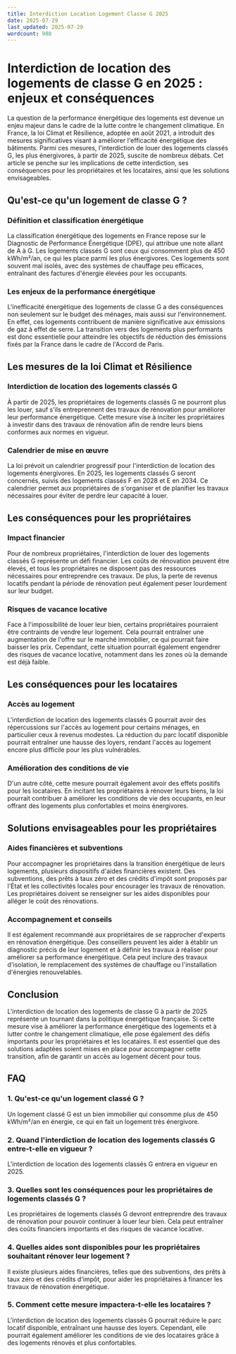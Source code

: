```yaml
---
title: Interdiction Location Logement Classe G 2025
date: 2025-07-29
last_updated: 2025-07-29
wordcount: 988
---
```


# Interdiction de location des logements de classe G en 2025 : enjeux et conséquences

La question de la performance énergétique des logements est devenue un enjeu majeur dans le cadre de la lutte contre le changement climatique. En France, la loi Climat et Résilience, adoptée en août 2021, a introduit des mesures significatives visant à améliorer l'efficacité énergétique des bâtiments. Parmi ces mesures, l'interdiction de louer des logements classés G, les plus énergivores, à partir de 2025, suscite de nombreux débats. Cet article se penche sur les implications de cette interdiction, ses conséquences pour les propriétaires et les locataires, ainsi que les solutions envisageables.

## Qu'est-ce qu'un logement de classe G ?

### Définition et classification énergétique

La classification énergétique des logements en France repose sur le Diagnostic de Performance Énergétique (DPE), qui attribue une note allant de A à G. Les logements classés G sont ceux qui consomment plus de 450 kWh/m²/an, ce qui les place parmi les plus énergivores. Ces logements sont souvent mal isolés, avec des systèmes de chauffage peu efficaces, entraînant des factures d'énergie élevées pour les occupants.

### Les enjeux de la performance énergétique

L'inefficacité énergétique des logements de classe G a des conséquences non seulement sur le budget des ménages, mais aussi sur l'environnement. En effet, ces logements contribuent de manière significative aux émissions de gaz à effet de serre. La transition vers des logements plus performants est donc essentielle pour atteindre les objectifs de réduction des émissions fixés par la France dans le cadre de l'Accord de Paris.

## Les mesures de la loi Climat et Résilience

### Interdiction de location des logements classés G

À partir de 2025, les propriétaires de logements classés G ne pourront plus les louer, sauf s'ils entreprennent des travaux de rénovation pour améliorer leur performance énergétique. Cette mesure vise à inciter les propriétaires à investir dans des travaux de rénovation afin de rendre leurs biens conformes aux normes en vigueur.

### Calendrier de mise en œuvre

La loi prévoit un calendrier progressif pour l'interdiction de location des logements énergivores. En 2025, les logements classés G seront concernés, suivis des logements classés F en 2028 et E en 2034. Ce calendrier permet aux propriétaires de s'organiser et de planifier les travaux nécessaires pour éviter de perdre leur capacité à louer.

## Les conséquences pour les propriétaires

### Impact financier

Pour de nombreux propriétaires, l'interdiction de louer des logements classés G représente un défi financier. Les coûts de rénovation peuvent être élevés, et tous les propriétaires ne disposent pas des ressources nécessaires pour entreprendre ces travaux. De plus, la perte de revenus locatifs pendant la période de rénovation peut également peser lourdement sur leur budget.

### Risques de vacance locative

Face à l'impossibilité de louer leur bien, certains propriétaires pourraient être contraints de vendre leur logement. Cela pourrait entraîner une augmentation de l'offre sur le marché immobilier, ce qui pourrait faire baisser les prix. Cependant, cette situation pourrait également engendrer des risques de vacance locative, notamment dans les zones où la demande est déjà faible.

## Les conséquences pour les locataires

### Accès au logement

L'interdiction de location des logements classés G pourrait avoir des répercussions sur l'accès au logement pour certains ménages, en particulier ceux à revenus modestes. La réduction du parc locatif disponible pourrait entraîner une hausse des loyers, rendant l'accès au logement encore plus difficile pour les plus vulnérables.

### Amélioration des conditions de vie

D'un autre côté, cette mesure pourrait également avoir des effets positifs pour les locataires. En incitant les propriétaires à rénover leurs biens, la loi pourrait contribuer à améliorer les conditions de vie des occupants, en leur offrant des logements plus confortables et moins énergivores.

## Solutions envisageables pour les propriétaires

### Aides financières et subventions

Pour accompagner les propriétaires dans la transition énergétique de leurs logements, plusieurs dispositifs d'aides financières existent. Des subventions, des prêts à taux zéro et des crédits d'impôt sont proposés par l'État et les collectivités locales pour encourager les travaux de rénovation. Les propriétaires doivent se renseigner sur les aides disponibles pour alléger le coût des rénovations.

### Accompagnement et conseils

Il est également recommandé aux propriétaires de se rapprocher d'experts en rénovation énergétique. Des conseillers peuvent les aider à établir un diagnostic précis de leur logement et à définir les travaux à réaliser pour améliorer sa performance énergétique. Cela peut inclure des travaux d'isolation, le remplacement des systèmes de chauffage ou l'installation d'énergies renouvelables.

## Conclusion

L'interdiction de location des logements de classe G à partir de 2025 représente un tournant dans la politique énergétique française. Si cette mesure vise à améliorer la performance énergétique des logements et à lutter contre le changement climatique, elle pose également des défis importants pour les propriétaires et les locataires. Il est essentiel que des solutions adaptées soient mises en place pour accompagner cette transition, afin de garantir un accès au logement décent pour tous.

## FAQ

### 1. Qu'est-ce qu'un logement classé G ?

Un logement classé G est un bien immobilier qui consomme plus de 450 kWh/m²/an en énergie, ce qui en fait un logement très énergivore.

### 2. Quand l'interdiction de location des logements classés G entre-t-elle en vigueur ?

L'interdiction de location des logements classés G entrera en vigueur en 2025.

### 3. Quelles sont les conséquences pour les propriétaires de logements classés G ?

Les propriétaires de logements classés G devront entreprendre des travaux de rénovation pour pouvoir continuer à louer leur bien. Cela peut entraîner des coûts financiers importants et des risques de vacance locative.

### 4. Quelles aides sont disponibles pour les propriétaires souhaitant rénover leur logement ?

Il existe plusieurs aides financières, telles que des subventions, des prêts à taux zéro et des crédits d'impôt, pour aider les propriétaires à financer les travaux de rénovation énergétique.

### 5. Comment cette mesure impactera-t-elle les locataires ?

L'interdiction de location des logements classés G pourrait réduire le parc locatif disponible, entraînant une hausse des loyers. Cependant, elle pourrait également améliorer les conditions de vie des locataires grâce à des logements rénovés et plus confortables.